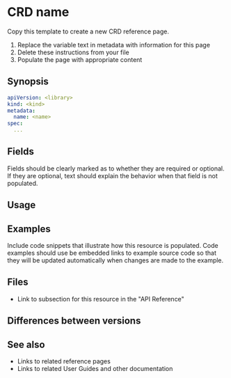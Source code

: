 # CRD name

Copy this template to create a new CRD reference page.

1. Replace the variable text in metadata with information for this page
1. Delete these instructions from your file
1. Populate the page with appropriate content

## Synopsis

```yaml
apiVersion: <library>
kind: <kind>
metadata:
  name: <name>
spec:
  ...
```

## Fields

<!-- Detailed description of each field/parameter -->

<!-- * **apiVersion** -- API version being used -->
<!-- * **kind** -- Resource type. -->
<!--    Must be set to `<xxx>` -->
<!-- * **metadata** -->
<!--   * **name** -- Unique name of this <resource>. -->
<!--     Names must comply with the -->
<!-- markdownlint-disable-next-line line-length -->
<!--     [Kubernetes Object Names and IDs](https://kubernetes.io/docs/concepts/overview/working-with-objects/names/#dns-subdomain-names) -->
<!--     specification. -->
<!-- * **spec** -->
<!-- ... -->

Fields should be clearly marked as to whether they are
required or optional.
If they are optional,
text should explain the behavior when that field is not populated.

## Usage

<!-- How this CRD is "activated".  For example, which event uses this CRD -->
<!-- Instructions and guidelines for when and how to customize a CRD -->

## Examples

Include code snippets that illustrate
how this resource is populated.
Code examples should use be embedded links to example source code
so that they will be updated automatically when changes are made to the example.

## Files

* Link to subsection for this resource in the "API Reference"

## Differences between versions

## See also

* Links to related reference pages
* Links to related User Guides and other documentation
